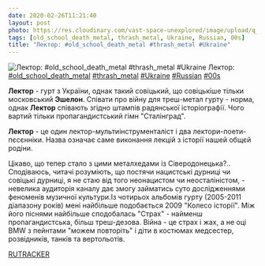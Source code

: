 ```yaml
---
date: 2020-02-26T11:21:40
layout: post
photo: https://res.cloudinary.com/vast-space-unexplored/image/upload/q_auto,dpr_auto,w_auto/photos/photo_904_26-02-2020_11-21-40.jpg
tags: [old_school_death_metal, thrash_metal, Ukraine, Russian, 00s]
title: "Лектор: #old_school_death_metal #thrash_metal #Ukraine"
---
```

![Лектор: #old_school_death_metal #thrash_metal #Ukraine](https://res.cloudinary.com/vast-space-unexplored/image/upload/q_auto,dpr_auto,w_auto/photos/photo_904_26-02-2020_11-21-40.jpg)
Лектор: [#old_school_death_metal](/tags/#old_school_death_metal) [#thrash_metal](/tags/#thrash_metal) [#Ukraine](/tags/#Ukraine) [#Russian](/tags/#Russian) [#00s](/tags/#00s)

**Лектор** - гурт з України, однак такий совіцький, що совіцькіше тільки московський **Эшелон**. Співати про війну для треш-метал гурту - норма, однак **Лектор** співають згідно штампів радянської історіографії. Чого вартий тільки пропагандистський гімн &quot;Сталінград&quot;.

**Лектор** - це один лектор-мультиінструменталіст і два лектори-поети-пєсєнніки. Назва означає саме виконання лекцій з історії нашей общєй родіни.

Цікаво, що тепер стало з цими металхедами із Сіверодонецька?.. Сподіваюсь, читачі розуміють, що постячи нацистські дурниці чи совіцькі дурниці, я не стаю від того неонацистом чи неосталіністом, - невелика аудиторія каналу дає змогу займатись суто дослідженнями феноменів музичної культури.Із чотирьох альбомів гурту (2005-2011 діапазону років) мені найбільше подобається 2009 &quot;Колесо історії&quot;. Між його піснями найбільше сподобалась &quot;Страх&quot; - найменш пропагандистська, більш треш-дезова. Війна - це страх і жах, а не оці BMW з пейнтами &quot;можем повторіть&quot; і діти в костюмах медсестер, розвідників, танків та вертольотів.

[RUTRACKER](https://rutracker.org/forum/viewtopic.php?t=4319830)